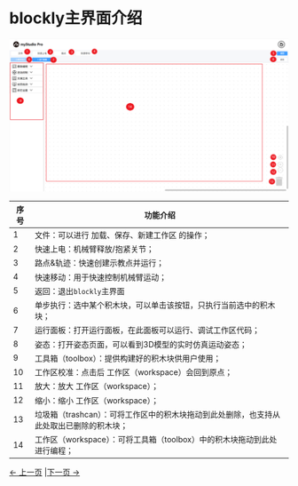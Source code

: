 # blockly主界面介绍

<img src="../../../resources/3-FunctionsAndApplications/5.myBlockly/blockly/Interface.png" />

| 序号 | 功能介绍                                                     |
| ---- | ------------------------------------------------------------ |
| 1    | 文件：可以进行 加载、保存、新建工作区 的操作；               |
| 2    | 快速上电：机械臂释放/抱紧关节；                              |
| 3    | 路点&轨迹：快速创建示教点并运行；                                 |
| 4    | 快速移动：用于快速控制机械臂运动；                           |
| 5    | 返回：退出`blockly`主界面                                    |
| 6    | 单步执行：选中某个积木块，可以单击该按钮，只执行当前选中的积木块； |
| 7    | 运行面板：打开运行面板，在此面板可以运行、调试工作区代码；   |
| 8    | 姿态：打开姿态页面，可以看到3D模型的实时仿真运动姿态；       |
| 9    | 工具箱（toolbox）：提供构建好的积木块供用户使用；            |
| 10   | 工作区校准：点击后 工作区（workspace）会回到原点；           |
| 11   | 放大：放大 工作区（workspace）；                             |
| 12   | 缩小：缩小 工作区（workspace）；                             |
| 13   | 垃圾箱（trashcan）：可将工作区中的积木块拖动到此处删除，也支持从此处取出已删除的积木块； |
| 14   | 工作区（workspace）：可将工具箱（toolbox）中的积木块拖动到此处 进行编程； |

[← 上一页](./5.5.1-blocklyFirstUse.md) |[下一页 →](./5.5.3-littleCase.md)